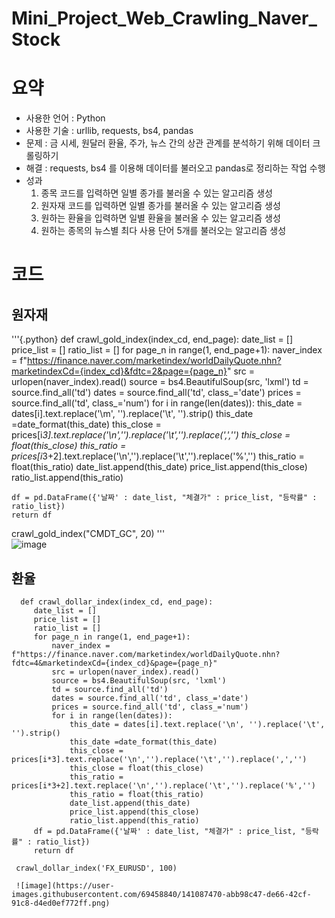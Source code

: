 # Mini_Project_Web_Crawling_Naver_Stock
# 요약
- 사용한 언어 : Python
- 사용한 기술 : urllib, requests, bs4, pandas
- 문제 : 금 시세, 원달러 환율, 주가, 뉴스 간의 상관 관계를 분석하기 위해 데이터 크롤링하기
- 해결 : requests, bs4 를 이용해 데이터를 불러오고 pandas로 정리하는 작업 수행
- 성과  
     1. 종목 코드를 입력하면 일별 종가를 불러올 수 있는 알고리즘 생성
     2. 원자재 코드를 입력하면 일별 종가를 불러올 수 있는 알고리즘 생성
     3. 원하는 환율을 입력하면 일별 환율을 불러올 수 있는 알고리즘 생성
     4. 원하는 종목의 뉴스별 최다 사용 단어 5개를 불러오는 알고리즘 생성

# 코드

## 원자재 

'''{.python}
def crawl_gold_index(index_cd, end_page):
    date_list = []
    price_list = []
    ratio_list = []
    for page_n in range(1, end_page+1):
        naver_index = f"https://finance.naver.com/marketindex/worldDailyQuote.nhn?marketindexCd={index_cd}&fdtc=2&page={page_n}"
        src = urlopen(naver_index).read()
        source = bs4.BeautifulSoup(src, 'lxml')
        td = source.find_all('td')
        dates = source.find_all('td', class_='date')
        prices = source.find_all('td', class_='num')
        for i in range(len(dates)):
            this_date = dates[i].text.replace('\m', '').replace('\t', '').strip()
            this_date =date_format(this_date)
            this_close = prices[i*3].text.replace('\n','').replace('\t','').replace(',','')
            this_close = float(this_close)
            this_ratio = prices[i*3+2].text.replace('\n','').replace('\t','').replace('%','')
            this_ratio = float(this_ratio)
            date_list.append(this_date)
            price_list.append(this_close)
            ratio_list.append(this_ratio)
        
    df = pd.DataFrame({'날짜' : date_list, "체결가" : price_list, "등락률" : ratio_list})
    return df
    
crawl_gold_index("CMDT_GC", 20)
'''       
 ![image](https://user-images.githubusercontent.com/69458840/141086847-1e1a8423-5b1e-4fb2-a547-9e32f3bf5a3a.png)
 
 
 ## 환율
 
      def crawl_dollar_index(index_cd, end_page):
         date_list = []
         price_list = []
         ratio_list = []
         for page_n in range(1, end_page+1):
             naver_index = f"https://finance.naver.com/marketindex/worldDailyQuote.nhn?fdtc=4&marketindexCd={index_cd}&page={page_n}"
             src = urlopen(naver_index).read()
             source = bs4.BeautifulSoup(src, 'lxml')
             td = source.find_all('td')
             dates = source.find_all('td', class_='date')
             prices = source.find_all('td', class_='num')
             for i in range(len(dates)):
                 this_date = dates[i].text.replace('\n', '').replace('\t', '').strip()
                 this_date =date_format(this_date)
                 this_close = prices[i*3].text.replace('\n','').replace('\t','').replace(',','')
                 this_close = float(this_close)
                 this_ratio = prices[i*3+2].text.replace('\n','').replace('\t','').replace('%','')
                 this_ratio = float(this_ratio)
                 date_list.append(this_date)
                 price_list.append(this_close)
                 ratio_list.append(this_ratio)
         df = pd.DataFrame({'날짜' : date_list, "체결가" : price_list, "등락률" : ratio_list})
         return df
     
     crawl_dollar_index('FX_EURUSD', 100)
     
     ![image](https://user-images.githubusercontent.com/69458840/141087470-abb98c47-de66-42cf-91c8-d4ed0ef772ff.png)

